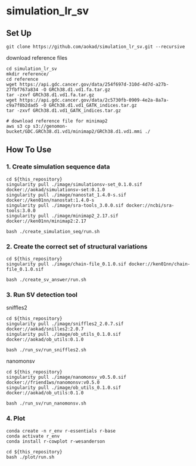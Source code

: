 # simulation_lr_sv

## Set Up
```
git clone https://github.com/aokad/simulation_lr_sv.git --recursive
```

download reference files
```
cd simulation_lr_sv
mkdir reference/
cd reference
wget https://api.gdc.cancer.gov/data/254f697d-310d-4d7d-a27b-27fbf767a834 -O GRCh38.d1.vd1.fa.tar.gz
tar -zxvf GRCh38.d1.vd1.fa.tar.gz
wget https://api.gdc.cancer.gov/data/2c5730fb-0909-4e2a-8a7a-c9a7f8b2dad5 -O GRCh38.d1.vd1_GATK_indices.tar.gz
tar -zxvf GRCh38.d1.vd1_GATK_indices.tar.gz

# download reference file for minimap2
aws s3 cp s3://genomon-bucket/GDC.GRCh38.d1.vd1/minimap2/GRCh38.d1.vd1.mmi ./
```

## How To Use

### 1. Create simulation sequence data

```
cd ${this_repository}
singularity pull ./image/simulationsv-set_0.1.0.sif docker://aokad/simulationsv-set:0.1.0
singularity pull ./image/nanostat_1.4.0-s.sif docker://ken01nn/nanostat:1.4.0-s
singularity pull ./image/sra-tools_3.0.0.sif docker://ncbi/sra-tools:3.0.0
singularity pull ./image/minimap2_2.17.sif docker://ken01nn/minimap2:2.17

bash ./create_simulation_seq/run.sh
```

### 2. Create the correct set of structural variations

```
cd ${this_repository}
singularity pull ./image/chain-file_0.1.0.sif docker://ken01nn/chain-file_0.1.0.sif

bash ./create_sv_answer/run.sh
```

### 3. Run SV detection tool

sniffles2
```
cd ${this_repository}
singularity pull ./image/sniffles2_2.0.7.sif docker://aokad/snilles2:2.0.7
singularity pull ./image/ob_utils_0.1.0.sif docker://aokad/ob_utils:0.1.0

bash ./run_sv/run_sniffles2.sh
```

nanomonsv
```
cd ${this_repository}
singularity pull ./image/nanomonsv_v0.5.0.sif docker://friend1ws/nanomonsv:v0.5.0
singularity pull ./image/ob_utils_0.1.0.sif docker://aokad/ob_utils:0.1.0

bash ./run_sv/run_nanomonsv.sh
```

### 4. Plot

```
conda create -n r_env r-essentials r-base
conda activate r_env
conda install r-cowplot r-wesanderson

cd ${this_repository}
bash ./plot/run.sh
```
